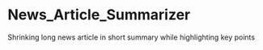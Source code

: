 # News_Article_Summarizer
Shrinking long news article in short summary while highlighting key points
